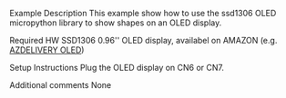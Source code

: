 
Example Description
This example show how to use the ssd1306 OLED micropython library to show shapes on an OLED display.

Required HW
SSD1306 0.96'' OLED display, availabel on AMAZON (e.g. [AZDELIVERY OLED](https://www.amazon.it/AZDelivery-Display-retroilluminato-Raspberry-gratuito/dp/B01L9GC470/ref=sr_1_2?__mk_it_IT=%C3%85M%C3%85%C5%BD%C3%95%C3%91&crid=CHCOQPCC5U0G&keywords=oled%2B0.96%2Bazdelivery&qid=1656085573&s=electronics&sprefix=oled%2B0.96%2Bazdelivery%2Celectronics%2C73&sr=1-2&th=1))

Setup Instructions
Plug the OLED display on CN6 or CN7.

Additional comments
None
